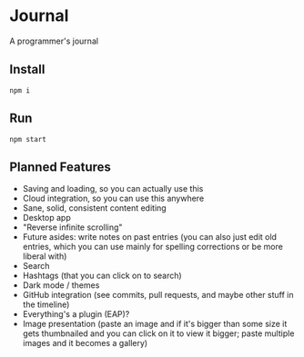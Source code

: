 
# Journal

A programmer's journal

## Install

`npm i`

## Run

`npm start`

## Planned Features

* Saving and loading, so you can actually use this
* Cloud integration, so you can use this anywhere
* Sane, solid, consistent content editing
* Desktop app
* "Reverse infinite scrolling"
* Future asides: write notes on past entries
  (you can also just edit old entries, which you can use mainly for spelling corrections or be more liberal with)
* Search
* Hashtags (that you can click on to search)
* Dark mode / themes
* GitHub integration (see commits, pull requests, and maybe other stuff in the timeline)
* Everything's a plugin (EAP)?
* Image presentation (paste an image and if it's bigger than some size it gets thumbnailed and you can click on it to view it bigger; paste multiple images and it becomes a gallery)

